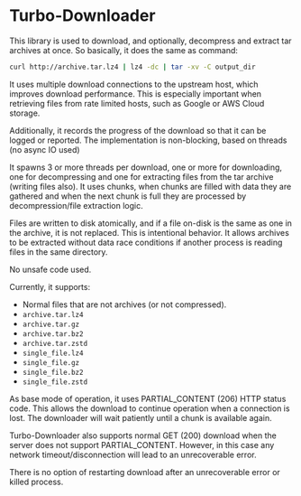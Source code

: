 # Turbo-Downloader

This library is used to download, and optionally, decompress and extract tar archives at once.
So basically, it does the same as command:

```sh
curl http://archive.tar.lz4 | lz4 -dc | tar -xv -C output_dir
```

It uses multiple download connections to the upstream host, which improves download performance.
This is especially important when retrieving files from rate limited hosts, such as Google or AWS Cloud storage.

Additionally, it records the progress of the download so that it can be logged or reported.
The implementation is non-blocking, based on threads (no async IO used)

It spawns 3 or more threads per download, one or more for downloading,
one for decompressing and one for extracting files from the tar archive (writing files also).
It uses chunks, when chunks are filled with data they are gathered and
when the next chunk is full they are processed by decompression/file extraction logic.

Files are written to disk atomically, and if a file on-disk is the same as one in the archive, it is not replaced.
This is intentional behavior.
It allows archives to be extracted without data race conditions if another process is reading files in the same directory.

No unsafe code used.

Currently, it supports:

* Normal files that are not archives (or not compressed).
* `archive.tar.lz4`
* `archive.tar.gz`
* `archive.tar.bz2`
* `archive.tar.zstd`
* `single_file.lz4`
* `single_file.gz`
* `single_file.bz2`
* `single_file.zstd`

As base mode of operation, it uses PARTIAL_CONTENT (206) HTTP status code.
This allows the download to continue operation when a connection is lost.
The downloader will wait patiently until a chunk is available again.

Turbo-Downloader also supports normal GET (200) download when the server does not support PARTIAL_CONTENT.
However, in this case any network timeout/disconnection will lead to an unrecoverable error.

There is no option of restarting download after an unrecoverable error or killed process.
